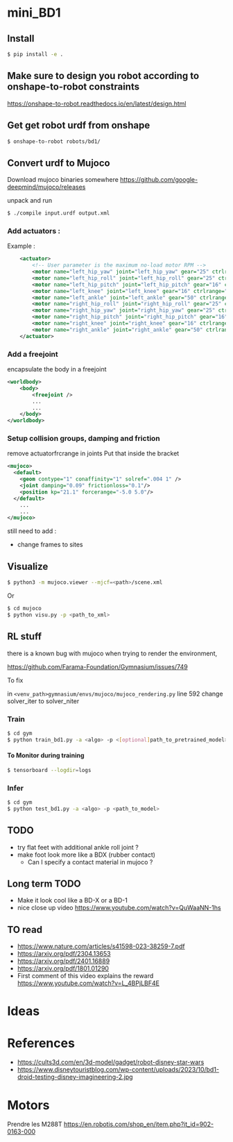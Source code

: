# mini_BD1

## Install 
    
```bash
$ pip install -e .
```

## Make sure to design you robot according to onshape-to-robot constraints
https://onshape-to-robot.readthedocs.io/en/latest/design.html

## Get get robot urdf from onshape


```bash
$ onshape-to-robot robots/bd1/
```

## Convert urdf to Mujoco

Download mujoco binaries somewhere https://github.com/google-deepmind/mujoco/releases

unpack and run

```bash
$ ./compile input.urdf output.xml
```

### Add actuators : 
Example : 
```xml
	<actuator>
		<!-- User parameter is the maximum no-load motor RPM -->
		<motor name="left_hip_yaw" joint="left_hip_yaw" gear="25" ctrlrange="-0.698132 0.698132" user="2900" />
		<motor name="left_hip_roll" joint="left_hip_roll" gear="25" ctrlrange="-1.5708 0.349066" user="2900" />
		<motor name="left_hip_pitch" joint="left_hip_pitch" gear="16" ctrlrange="1.0472 3.14159" user="1300" />
		<motor name="left_knee" joint="left_knee" gear="16" ctrlrange="-2.0944 2.0944" user="1300" />
		<motor name="left_ankle" joint="left_ankle" gear="50" ctrlrange="-1.5708 1.5708" user="5500" />
		<motor name="right_hip_roll" joint="right_hip_roll" gear="25" ctrlrange="-1.5708 0.349066" user="2900" />
		<motor name="right_hip_yaw" joint="right_hip_yaw" gear="25" ctrlrange="-0.698132 0.698132" user="2900" />
		<motor name="right_hip_pitch" joint="right_hip_pitch" gear="16" ctrlrange="-0.523599 1.5708" user="1300" />
		<motor name="right_knee" joint="right_knee" gear="16" ctrlrange="-2.0944 2.0944" user="1300" />
		<motor name="right_ankle" joint="right_ankle" gear="50" ctrlrange="-1.5708 1.5708" user="5500" />
	</actuator>
```

### Add a freejoint 

encapsulate the body in a freejoint
```xml
<worldbody>
	<body>
		<freejoint />
		...
		...
	</body>
</worldbody>
```

### Setup collision groups, damping and friction
remove actuatorfrcrange in joints
Put that inside the <mujoco> bracket
```xml
<mujoco>
  <default>
    <geom contype="1" conaffinity="1" solref=".004 1" />
    <joint damping="0.09" frictionloss="0.1"/>
    <position kp="21.1" forcerange="-5.0 5.0"/>
  </default>
	...
	...
</mujoco>
```

still need to add : 
- change frames to sites

## Visualize 

```bash
$ python3 -m mujoco.viewer --mjcf=<path>/scene.xml
```

Or 

```bash
$ cd mujoco
$ python visu.py -p <path_to_xml>
```

## RL stuff

there is a known bug with mujoco when trying to render the environment,

https://github.com/Farama-Foundation/Gymnasium/issues/749

To fix

in `<venv_path>gymnasium/envs/mujoco/mujoco_rendering.py` line 592 change solver_iter to solver_niter

### Train 

```bash
$ cd gym
$ python train_bd1.py -a <algo> -p <[optional]path_to_pretrained_model>
```

#### To Monitor during training

```bash
$ tensorboard --logdir=logs
```

### Infer

```bash
$ cd gym
$ python test_bd1.py -a <algo> -p <path_to_model>
```

## TODO
- try flat feet with additional ankle roll joint ?
- make foot look more like a BDX (rubber contact)
  - Can I specify a contact material in mujoco ?

## Long term TODO
- Make it look cool like a BD-X or a BD-1
- nice close up video https://www.youtube.com/watch?v=QuWaaNN-1hs

## TO read
- https://www.nature.com/articles/s41598-023-38259-7.pdf
- https://arxiv.org/pdf/2304.13653
- https://arxiv.org/pdf/2401.16889
- https://arxiv.org/pdf/1801.01290
- First comment of this video explains the reward https://www.youtube.com/watch?v=L_4BPjLBF4E

# Ideas

# References 
- https://cults3d.com/en/3d-model/gadget/robot-disney-star-wars
- https://www.disneytouristblog.com/wp-content/uploads/2023/10/bd1-droid-testing-disney-imagineering-2.jpg

# Motors 
Prendre les M288T
https://en.robotis.com/shop_en/item.php?it_id=902-0163-000